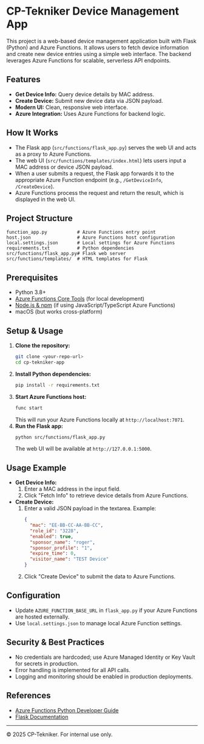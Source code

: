 # CP-Tekniker Device Management App

This project is a web-based device management application built with Flask (Python) and Azure Functions. It allows users to fetch device information and create new device entries using a simple web interface. The backend leverages Azure Functions for scalable, serverless API endpoints.

## Features
- **Get Device Info:** Query device details by MAC address.
- **Create Device:** Submit new device data via JSON payload.
- **Modern UI:** Clean, responsive web interface.
- **Azure Integration:** Uses Azure Functions for backend logic.

## How It Works
- The Flask app (`src/functions/flask_app.py`) serves the web UI and acts as a proxy to Azure Functions.
- The web UI (`src/functions/templates/index.html`) lets users input a MAC address or device JSON payload.
- When a user submits a request, the Flask app forwards it to the appropriate Azure Function endpoint (e.g., `/GetDeviceInfo`, `/CreateDevice`).
- Azure Functions process the request and return the result, which is displayed in the web UI.

## Project Structure
```
function_app.py           # Azure Functions entry point
host.json                 # Azure Functions host configuration
local.settings.json       # Local settings for Azure Functions
requirements.txt          # Python dependencies
src/functions/flask_app.py# Flask web server
src/functions/templates/  # HTML templates for Flask
```

## Prerequisites
- Python 3.8+
- [Azure Functions Core Tools](https://docs.microsoft.com/azure/azure-functions/functions-run-local) (for local development)
- [Node.js & npm](https://nodejs.org/) (if using JavaScript/TypeScript Azure Functions)
- macOS (but works cross-platform)

## Setup & Usage
1. **Clone the repository:**
   ```zsh
   git clone <your-repo-url>
   cd cp-tekniker-app
   ```
2. **Install Python dependencies:**
   ```zsh
   pip install -r requirements.txt
   ```
3. **Start Azure Functions host:**
   ```zsh
   func start
   ```
   This will run your Azure Functions locally at `http://localhost:7071`.
4. **Run the Flask app:**
   ```zsh
   python src/functions/flask_app.py
   ```
   The web UI will be available at `http://127.0.0.1:5000`.

## Usage Example
- **Get Device Info:**
  1. Enter a MAC address in the input field.
  2. Click "Fetch Info" to retrieve device details from Azure Functions.
- **Create Device:**
  1. Enter a valid JSON payload in the textarea. Example:
     ```json
     {
       "mac": "EE-BB-CC-AA-BB-CC",
       "role_id": "3228",
       "enabled": true,
       "sponsor_name": "roger",
       "sponsor_profile": "1",
       "expire_time": 0,
       "visitor_name": "TEST Device"
     }
     ```
  2. Click "Create Device" to submit the data to Azure Functions.

## Configuration
- Update `AZURE_FUNCTION_BASE_URL` in `flask_app.py` if your Azure Functions are hosted externally.
- Use `local.settings.json` to manage local Azure Function settings.

## Security & Best Practices
- No credentials are hardcoded; use Azure Managed Identity or Key Vault for secrets in production.
- Error handling is implemented for all API calls.
- Logging and monitoring should be enabled in production deployments.

## References
- [Azure Functions Python Developer Guide](https://docs.microsoft.com/azure/azure-functions/functions-reference-python)
- [Flask Documentation](https://flask.palletsprojects.com/)

---

© 2025 CP-Tekniker. For internal use only.

